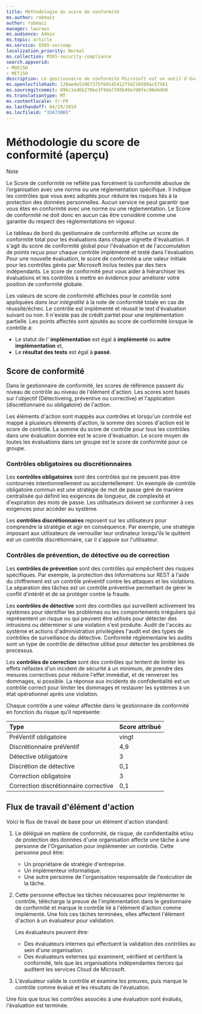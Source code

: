 ```yaml
---
title: Méthodologie du score de conformité
ms.author: robmazz
author: robmazz
manager: laurawi
ms.audience: Admin
ms.topic: article
ms.service: O365-seccomp
localization_priority: Normal
ms.collection: M365-security-compliance
search.appverid:
- MOE150
- MET150
description: Le gestionnaire de conformité Microsoft est un outil d'évaluation des risques gratuit basé sur un flux de travail dans le portail d'approbation de service Microsoft. Le gestionnaire de conformité vous permet de suivre, d'affecter et de vérifier les activités de conformité réglementaire liées aux services Cloud de Microsoft.
ms.openlocfilehash: 120aede52d67375f60145412f5d210509ac57581
ms.sourcegitcommit: 696c1ed6b270be3f9da7395b49a7d8fec98e6db0
ms.translationtype: MT
ms.contentlocale: fr-FR
ms.lasthandoff: 04/29/2019
ms.locfileid: "33473065"
---
```

# <a name="compliance-score-methodology-preview"></a>Méthodologie du score de conformité (aperçu)

> [!NOTE]
> Le Score de conformité ne reflète pas forcément la conformité absolue de l’organisation avec une norme ou une réglementation spécifique. Il indique les contrôles que vous avez adoptés pour réduire les risques liés à la protection des données personnelles. Aucun service ne peut garantir que vous êtes en conformité avec une norme ou une réglementation. Le Score de conformité ne doit donc en aucun cas être considéré comme une garantie du respect des réglementations en vigueur.

Le tableau de bord du gestionnaire de conformité affiche un score de conformité total pour les évaluations dans chaque vignette d'évaluation. Il s'agit du score de conformité global pour l'évaluation et de l'accumulation de points reçus pour chaque contrôle implémenté et testé dans l'évaluation. Pour une nouvelle évaluation, le score de conformité a une valeur initiale pour les contrôles gérés par Microsoft inclus testés par des tiers indépendants. Le score de conformité peut vous aider à hiérarchiser les évaluations et les contrôles à mettre en évidence pour améliorer votre position de conformité globale.

Les valeurs de score de conformité affichées pour le contrôle sont appliquées *dans leur intégralité* à la note de conformité totale en cas de réussite/échec. Le contrôle est implémenté et réussit le test d'évaluation suivant ou non. Il n'existe pas de crédit partiel pour une implémentation partielle. Les points affectés sont ajoutés au score de conformité lorsque le contrôle a:

- Le statut de l' **implémentation** est égal à **implémenté** ou **autre implémentation** et,
- Le **résultat des tests** est égal à **passé**.

## <a name="compliance-score"></a>Score de conformité
  
Dans le gestionnaire de conformité, les scores de référence passent du niveau de contrôle au niveau de l'élément d'action. Les scores sont basés sur l'objectif (Détectiveing, préventive ou corrective) et l'application (discrétionnaire ou obligatoire) de l'action.

Les éléments d'action sont mappés aux contrôles et lorsqu'un contrôle est mappé à plusieurs éléments d'action, la somme des scores d'action est le score de contrôle. La somme du score de contrôle pour tous les contrôles dans une évaluation donnée est le score d'évaluation. Le score moyen de toutes les évaluations dans un groupe est le score de conformité pour ce groupe.
  
### <a name="mandatory-or-discretionary-controls"></a>Contrôles obligatoires ou discrétionnaires
  
 Les **contrôles obligatoires** sont des contrôles qui ne peuvent pas être contournés intentionnellement ou accidentellement. Un exemple de contrôle obligatoire commun est une stratégie de mot de passe géré de manière centralisée qui définit les exigences de longueur, de complexité et d'expiration des mots de passe. Les utilisateurs doivent se conformer à ces exigences pour accéder au système.
  
 Les **contrôles discrétionnaires** reposent sur les utilisateurs pour comprendre la stratégie et agir en conséquence. Par exemple, une stratégie imposant aux utilisateurs de verrouiller leur ordinateur lorsqu'ils le quittent est un contrôle discrétionnaire, car il s'appuie sur l'utilisateur.
  
### <a name="preventative-detective-or-corrective-controls"></a>Contrôles de prévention, de détective ou de correction
  
 Les **contrôles de prévention** sont des contrôles qui empêchent des risques spécifiques. Par exemple, la protection des informations sur REST à l'aide du chiffrement est un contrôle préventif contre les attaques et les violations. La séparation des tâches est un contrôle préventive permettant de gérer le conflit d'intérêt et de se protéger contre la fraude.
  
 Les **contrôles de détective** sont des contrôles qui surveillent activement les systèmes pour identifier les problèmes ou les comportements irréguliers qui représentent un risque ou qui peuvent être utilisés pour détecter des intrusions ou déterminer si une violation s'est produite. Audit de l'accès au système et actions d'administration privilégiées l'audit est des types de contrôles de surveillance du détective. Conformité réglementaire les audits sont un type de contrôle de détective utilisé pour détecter les problèmes de processus.
  
Les **contrôles de correction** sont des contrôles qui tentent de limiter les effets néfastes d'un incident de sécurité à un minimum, de prendre des mesures correctives pour réduire l'effet immédiat, et de renverser les dommages, si possible. La réponse aux incidents de confidentialité est un contrôle correct pour limiter les dommages et restaurer les systèmes à un état opérationnel après une violation.
  
Chaque contrôle a une valeur affectée dans le gestionnaire de conformité en fonction du risque qu'il représente:

|**Type**|**Score attribué**|
|:-----|:-----|
| PréVentif obligatoire | vingt |
| Discrétionnaire préVentif | 4,9 |
| Détective obligatoire | 3 |
| Discrétion de détective | 0,1 |
| Correction obligatoire | 3 |
| Correction discrétionnaire corrective | 0,1 |
  
## <a name="action-item-workflow"></a>Flux de travail d'élément d'action

Voici le flux de travail de base pour un élément d'action standard:
  
1. Le délégué en matière de conformité, de risque, de confidentialité et/ou de protection des données d'une organisation affecte une tâche à une personne de l'Organisation pour implémenter un contrôle. Cette personne peut être:

    - Un propriétaire de stratégie d'entreprise.
    - Un implémenteur informatique.
    - Une autre personne de l'organisation responsable de l'exécution de la tâche.

2. Cette personne effectue les tâches nécessaires pour implémenter le contrôle, télécharge la preuve de l'implémentation dans le gestionnaire de conformité et marque le contrôle lié à l'élément d'action comme implémenté. Une fois ces tâches terminées, elles affectent l'élément d'action à un évaluateur pour validation.

    Les évaluateurs peuvent être:

    - Des évaluateurs internes qui effectuent la validation des contrôles au sein d'une organisation.
    - Des évaluateurs externes qui examinent, vérifient et certifient la conformité, tels que les organisations indépendantes tierces qui auditent les services Cloud de Microsoft.

3. L'évaluateur valide le contrôle et examine les preuves, puis marque le contrôle comme évalué et les résultats de l'évaluation.

Une fois que tous les contrôles associés à une évaluation sont évalués, l'évaluation est terminée.